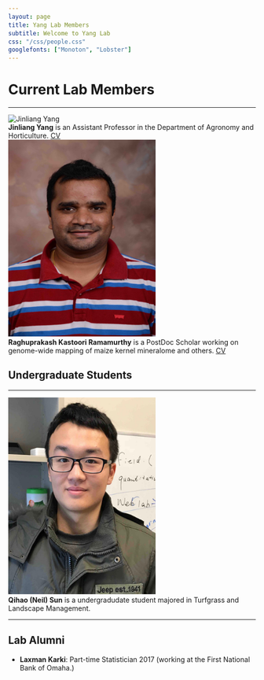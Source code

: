```yaml
---
layout: page
title: Yang Lab Members
subtitle: Welcome to Yang Lab
css: "/css/people.css"
googlefonts: ["Monoton", "Lobster"]
---
```



# Current Lab Members

-----

<div class="responsive">
  <div class="img">
    <a target="_blank">
      <img src="/img/photo/Jinliang_Yang.jpg" alt="Jinliang Yang" width="300" height="400" >
    </a>
  </div>
</div>

<div class="responsive">
<b>Jinliang Yang</b> is an Assistant Professor in the Department of Agronomy and Horticulture.
<a href="/img/CVs/CV_Yang_2018.pdf"> CV </a>
</div>

<div class="responsive">
  <div class="img">
    <a target="_blank">
      <img src="/img/photo/Raghuprakash_Kastoori_Ramamurthy.jpg" alt="Laxman Karki" width="300" height="400">
    </a>
  </div>
</div>

<div class="responsive">
<b>Raghuprakash Kastoori Ramamurthy</b> is a PostDoc Scholar working on genome-wide mapping of maize kernel mineralome and others.
<a href="/img/CVs/Raghu_CV.pdf"> CV </a>
</div>

<div class="clearfix"></div>


## Undergraduate Students

-----

<div class="responsive">
  <div class="img">
    <a target="_blank">
      <img src="/img/photo/undergrad1.jpg" alt="Qihao Sun" width="300" height="400" >
    </a>
  </div>
</div>

<div class="responsive">
<b>Qihao (Neil) Sun</b> is a undergradudate student majored in Turfgrass and Landscape Management.
</div>

<div class="clearfix"></div>

-------------------------

## Lab Alumni

- **Laxman Karki**: Part-time Statistician 2017 (working at the First National Bank of Omaha.)



